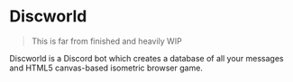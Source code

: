 # Discworld

> This is far from finished and heavily WIP

Discworld is a Discord bot which creates a database of all your messages and HTML5 canvas-based isometric browser game. 
